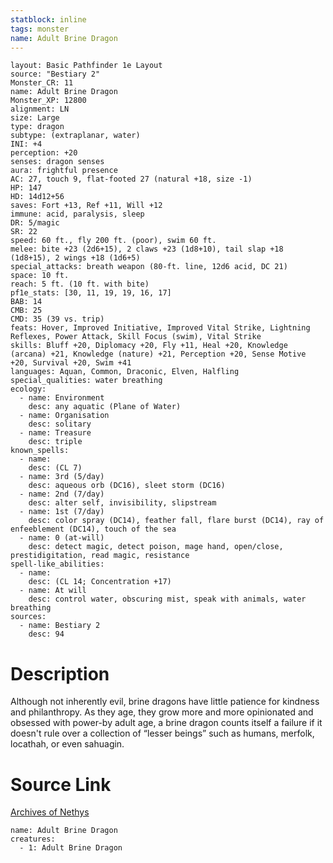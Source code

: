 ```yaml
---
statblock: inline
tags: monster
name: Adult Brine Dragon
---
```

```statblock
layout: Basic Pathfinder 1e Layout
source: "Bestiary 2"
Monster_CR: 11
name: Adult Brine Dragon
Monster_XP: 12800
alignment: LN
size: Large
type: dragon
subtype: (extraplanar, water)
INI: +4
perception: +20
senses: dragon senses
aura: frightful presence
AC: 27, touch 9, flat-footed 27 (natural +18, size -1)
HP: 147
HD: 14d12+56
saves: Fort +13, Ref +11, Will +12
immune: acid, paralysis, sleep
DR: 5/magic
SR: 22
speed: 60 ft., fly 200 ft. (poor), swim 60 ft.
melee: bite +23 (2d6+15), 2 claws +23 (1d8+10), tail slap +18 (1d8+15), 2 wings +18 (1d6+5)
special_attacks: breath weapon (80-ft. line, 12d6 acid, DC 21)
space: 10 ft.
reach: 5 ft. (10 ft. with bite)
pf1e_stats: [30, 11, 19, 19, 16, 17]
BAB: 14
CMB: 25
CMD: 35 (39 vs. trip)
feats: Hover, Improved Initiative, Improved Vital Strike, Lightning Reflexes, Power Attack, Skill Focus (swim), Vital Strike
skills: Bluff +20, Diplomacy +20, Fly +11, Heal +20, Knowledge (arcana) +21, Knowledge (nature) +21, Perception +20, Sense Motive +20, Survival +20, Swim +41
languages: Aquan, Common, Draconic, Elven, Halfling
special_qualities: water breathing
ecology:
  - name: Environment
    desc: any aquatic (Plane of Water)
  - name: Organisation
    desc: solitary
  - name: Treasure
    desc: triple
known_spells:
  - name:
    desc: (CL 7)
  - name: 3rd (5/day)
    desc: aqueous orb (DC16), sleet storm (DC16)
  - name: 2nd (7/day)
    desc: alter self, invisibility, slipstream
  - name: 1st (7/day)
    desc: color spray (DC14), feather fall, flare burst (DC14), ray of enfeeblement (DC14), touch of the sea
  - name: 0 (at-will)
    desc: detect magic, detect poison, mage hand, open/close, prestidigitation, read magic, resistance
spell-like_abilities:
  - name:
    desc: (CL 14; Concentration +17)
  - name: At will
    desc: control water, obscuring mist, speak with animals, water breathing
sources:
  - name: Bestiary 2
    desc: 94
```
# Description
Although not inherently evil, brine dragons have little patience for kindness and philanthropy. As they age, they grow more and more opinionated and obsessed with power-by adult age, a brine dragon counts itself a failure if it doesn't rule over a collection of “lesser beings” such as humans, merfolk, locathah, or even sahuagin.
# Source Link
[Archives of Nethys](https://aonprd.com/MonsterDisplay.aspx?ItemName=Adult%20Brine%20Dragon)
```encounter-table
name: Adult Brine Dragon
creatures:
  - 1: Adult Brine Dragon
```

